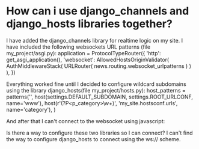 
# How can i use django_channels and django_hosts libraries together?

I have added the django_channels library for realtime logic on my site. I have included the following websockets URL patterns (file my_project/asgi.py):
application = ProtocolTypeRouter({
    'http': get_asgi_application(),
    'websocket': AllowedHostsOriginValidator(
        AuthMiddlewareStack(
            URLRouter(
                news.routing.websocket_urlpatterns
            )
        )
    ),
})

Everything worked fine until I decided to configure wildcard subdomains using the library django_hosts(file my_project/hosts.py):
host_patterns = patterns('',
    host(settings.DEFAULT_SUBDOMAIN, settings.ROOT_URLCONF, name='www'),
    host(r'(?P<p_category>\w+)', 'my_site.hostsconf.urls', name='category'),
)

And after that I can't connect to the websocket using javascript:

Is there a way to configure these two libraries so I can connect? I can't find the way to configure django_hosts to connect using the ws:// scheme.

        